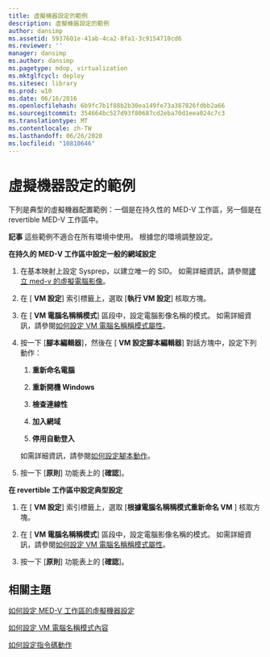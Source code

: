 ```yaml
---
title: 虛擬機器設定的範例
description: 虛擬機器設定的範例
author: dansimp
ms.assetid: 5937601e-41ab-4ca2-8fa1-3c9154710cd6
ms.reviewer: ''
manager: dansimp
ms.author: dansimp
ms.pagetype: mdop, virtualization
ms.mktglfcycl: deploy
ms.sitesec: library
ms.prod: w10
ms.date: 06/16/2016
ms.openlocfilehash: 6b9fc7b1f88b2b30ea149fe73a387826fdbb2a66
ms.sourcegitcommit: 354664bc527d93f80687cd2eba70d1eea024c7c3
ms.translationtype: MT
ms.contentlocale: zh-TW
ms.lasthandoff: 06/26/2020
ms.locfileid: "10810646"
---
```

# 虛擬機器設定的範例


下列是典型的虛擬機器配置範例：一個是在持久性的 MED-V 工作區，另一個是在 revertible MED-V 工作區中。

**記事** 這些範例不適合在所有環境中使用。 根據您的環境調整設定。

 

**在持久的 MED-V 工作區中設定一般的網域設定**

1.  在基本映射上設定 Sysprep，以建立唯一的 SID。 如需詳細資訊，請參閱[建立 med-v 的虛擬電腦影像](creating-a-virtual-pc-image-for-med-v.md#bkmk-howtoconfiguresysprepformedvimages)。

2.  在 [ **VM 設定**] 索引標籤上，選取 [**執行 VM 設定**] 核取方塊。

3.  在 [ **VM 電腦名稱稱模式**] 區段中，設定電腦影像名稱的模式。 如需詳細資訊，請參閱[如何設定 VM 電腦名稱稱模式屬性](how-to-configure-vm-computer-name-pattern-propertiesmedvv2.md)。

4.  按一下 [**腳本編輯器**]，然後在 [ **VM 設定腳本編輯器**] 對話方塊中，設定下列動作：

    1.  **重新命名電腦**

    2.  **重新開機 Windows**

    3.  **檢查連線性**

    4.  **加入網域**

    5.  **停用自動登入**

    如需詳細資訊，請參閱[如何設定腳本動作](how-to-set-up-script-actions.md)。

5.  按一下 [**原則**] 功能表上的 [**確認**]。

**在 revertible 工作區中設定典型設定**

1.  在 [ **VM 設定**] 索引標籤上，選取 [**根據電腦名稱稱模式重新命名 VM** ] 核取方塊。

2.  在 [ **VM 電腦名稱稱模式**] 區段中，設定電腦影像名稱的模式。 如需詳細資訊，請參閱[如何設定 VM 電腦名稱稱模式屬性](how-to-configure-vm-computer-name-pattern-propertiesmedvv2.md)。

3.  按一下 [**原則**] 功能表上的 [**確認**]。

## 相關主題


[如何設定 MED-V 工作區的虛擬機器設定](how-to-configure-the-virtual-machine-setup-for-a-med-v-workspacemedvv2.md)

[如何設定 VM 電腦名稱模式內容](how-to-configure-vm-computer-name-pattern-propertiesmedvv2.md)

[如何設定指令碼動作](how-to-set-up-script-actions.md)

 

 






